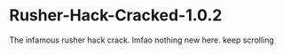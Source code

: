 # Rusher-Hack-Cracked-1.0.2
The infamous rusher hack crack. lmfao nothing new here. keep scrolling 
